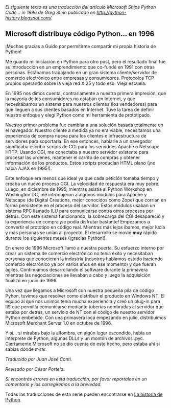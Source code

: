<html><body><em>El siguiente texto es una traducción del artículo Microsoft Ships Python Code... in 1996 de Greg Stein publicado en <a href="http://python-history.blogspot.com/" target="_blank">http://python-history.blogspot.com/</a>.</em>

<!--more-->

<h2>Microsoft distribuye código Python... en 1996</h2>

¡Muchas gracias a Guido por permitirme compartir mi propia historia de Python!



Me guardo mi iniciación en Python para otro post, pero el resultado final fue su introducción en un emprendimiento que co-fundé en 1991 con otras personas. Estábamos trabajando en un gran sistema cliente/servidor de comercio electrónico entre empresas y consumidores. Protocolos TCP propios operando sobre la vieja red X.25 y todo eso. Vieja escuela.



En 1995 nos dimos cuenta, contrariamente a nuestra primera impresión, que la mayoría de los consumidores no estaban en Internet, y que necesitábamos un sistema para nuestros clientes (los vendedores) para que lleguen a sus clientes basados en Internet. Tuve la tarea de definir nuestro enfoque y elegí Python como mi herramienta de prototipado.



Nuestro primer problema fue cambiar a una solución basada totalmente en el navegador. Nuestro cliente a medida ya no era viable, necesitamos una experiencia de compra nueva para los clientes e infraestructura de servidores para soportarla. En ese entonces, hablarle a un navegador significaba escribir scripts de CGI para los servidoes Apache o Netscape HTTP. Usando CGI, me conectaba a nuestro servidor existente para procesar las ordenes, mantener el carrito de compras y obtener información de los productos. Estos scripts producían HTML plano (¡no había AJAX en 1995!).



Este enfoque era menos que ideal ya que cada petición tomaba tiempo y creaba un nuevo proceso CGI. La velocidad de respuesta era muy pobre. Luego, en diciembre de 1995, mientras asistía al Python Workshop en Washington DC, me introdujeron a algunos módulos para Apache y Netscape (de Digital Creations, mejor conocidos como Zope) que corrían en forma persistente en el proceso del servidor. Estos módulos usaban un sistema RPC llamado ILU para comunicarse contra otros procesos por detrás. Con este sistema funcionando, la sobrecarga del CGI desapareció y la experiencia de compra ¡se podía disfrutar bastante! Empezamos a convertir el prototipo en código real. Mientras más lejos íbamos, mejor lucía y más personas se unían al proyecto. El desarrollo se movió <b>muy</b> rápido durante los siguientes meses (¡gracias Python!).



En enero de 1996 Microsoft llamó a nuestra puerta. Su esfuerzo interno por crear un sistema de comercio electrónico no tenía éxito y necesitaban personas que conocieran la industria (nosotros habíamos estado haciendo comercio electrónico ya por varios años en ese momento) y que fueran ágiles. Continuamos desarrollando el software durante la primavera mientras las negociaciones se llevaban a cabo y luego la adquisición finalizó en junio de 1996.



Una vez que llegamos a Microsoft con nuestra pequeña pila de código Pyhon, tuvimos que resolver como distribuir el producto en Windows NT. El equipo al que nos unimos tenía mucha experiencia y creó un plug-in para IIS que permitía comunicarse mediante tuberías nombradas al servidor que estaba por detrás, un servicio de NT con el código de nuestro servidor Python embebido. Con una primavera loca empezando en julio, distribuimos Microsoft Merchant Server 1.0 en octubre de 1996.



Y si... si mirabas bajo la alfombra, en algún lugar escondido, había un intérprete de Python, algunas DLLs y un montón de archivos .pyc. Ciertamente Microsoft no se dio cuenta de este hecho, pero estaba ahí si sabías dónde mirar.

<em>Traducido por Juan José Conti.

Revisado por César Portela.

Si encontrás errores en esta traducción, por favor reportalos en un comentario y los corregiremos a la brevedad.</em>

Todas las traducciones de esta serie pueden encontrarse en <a href="/categoria/aprendiendo-python/historia/" target="_self">La historia de Python</a>.</body></html>